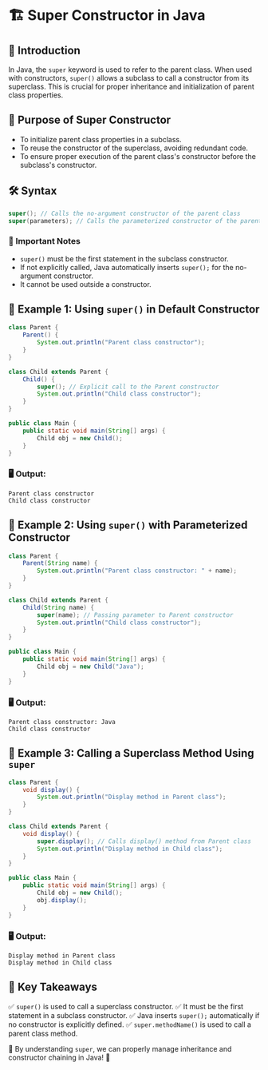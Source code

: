 # 🏗️ Super Constructor in Java

## 📌 Introduction
In Java, the `super` keyword is used to refer to the parent class. When used with constructors, `super()` allows a subclass to call a constructor from its superclass. This is crucial for proper inheritance and initialization of parent class properties.

## 🎯 Purpose of Super Constructor
- To initialize parent class properties in a subclass.
- To reuse the constructor of the superclass, avoiding redundant code.
- To ensure proper execution of the parent class's constructor before the subclass's constructor.

## 🛠️ Syntax
```java
super(); // Calls the no-argument constructor of the parent class
super(parameters); // Calls the parameterized constructor of the parent class
```

### 🔹 Important Notes
- `super()` must be the first statement in the subclass constructor.
- If not explicitly called, Java automatically inserts `super();` for the no-argument constructor.
- It cannot be used outside a constructor.

## 📌 Example 1: Using `super()` in Default Constructor
```java
class Parent {
    Parent() {
        System.out.println("Parent class constructor");
    }
}

class Child extends Parent {
    Child() {
        super(); // Explicit call to the Parent constructor
        System.out.println("Child class constructor");
    }
}

public class Main {
    public static void main(String[] args) {
        Child obj = new Child();
    }
}
```
### 🖥️ Output:
```
Parent class constructor
Child class constructor
```

## 📌 Example 2: Using `super()` with Parameterized Constructor
```java
class Parent {
    Parent(String name) {
        System.out.println("Parent class constructor: " + name);
    }
}

class Child extends Parent {
    Child(String name) {
        super(name); // Passing parameter to Parent constructor
        System.out.println("Child class constructor");
    }
}

public class Main {
    public static void main(String[] args) {
        Child obj = new Child("Java");
    }
}
```
### 🖥️ Output:
```
Parent class constructor: Java
Child class constructor
```

## 📌 Example 3: Calling a Superclass Method Using `super`
```java
class Parent {
    void display() {
        System.out.println("Display method in Parent class");
    }
}

class Child extends Parent {
    void display() {
        super.display(); // Calls display() method from Parent class
        System.out.println("Display method in Child class");
    }
}

public class Main {
    public static void main(String[] args) {
        Child obj = new Child();
        obj.display();
    }
}
```
### 🖥️ Output:
```
Display method in Parent class
Display method in Child class
```

## 🎯 Key Takeaways
✅ `super()` is used to call a superclass constructor.
✅ It must be the first statement in a subclass constructor.
✅ Java inserts `super();` automatically if no constructor is explicitly defined.
✅ `super.methodName()` is used to call a parent class method.

🔹 By understanding `super`, we can properly manage inheritance and constructor chaining in Java! 🚀
